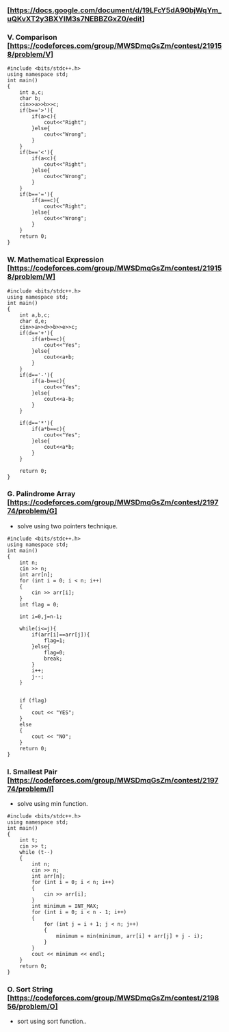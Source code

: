 ### [https://docs.google.com/document/d/19LFcY5dA90bjWqYm_uQKvXT2y3BXYlM3s7NEBBZGxZ0/edit]

### V. Comparison [https://codeforces.com/group/MWSDmqGsZm/contest/219158/problem/V]
```
#include <bits/stdc++.h>
using namespace std;
int main()
{
    int a,c;
    char b;
    cin>>a>>b>>c;
    if(b=='>'){
        if(a>c){
            cout<<"Right";
        }else{
            cout<<"Wrong";
        }
    }
    if(b=='<'){
        if(a<c){
            cout<<"Right";
        }else{
            cout<<"Wrong";
        }
    }
    if(b=='='){
        if(a==c){
            cout<<"Right";
        }else{
            cout<<"Wrong";
        }
    }
    return 0;
}
```
### W. Mathematical Expression [https://codeforces.com/group/MWSDmqGsZm/contest/219158/problem/W]
```
#include <bits/stdc++.h>
using namespace std;
int main()
{
    int a,b,c;
    char d,e;
    cin>>a>>d>>b>>e>>c;
    if(d=='+'){
        if(a+b==c){
            cout<<"Yes";
        }else{
            cout<<a+b;
        }
    }
    if(d=='-'){
        if(a-b==c){
            cout<<"Yes";
        }else{
            cout<<a-b;
        }
    }
    
    if(d=='*'){
        if(a*b==c){
            cout<<"Yes";
        }else{
            cout<<a*b;
        }
    }
    
    return 0;
}
```
### G. Palindrome Array [https://codeforces.com/group/MWSDmqGsZm/contest/219774/problem/G]
- solve using two pointers technique.
```
#include <bits/stdc++.h>
using namespace std;
int main()
{
    int n;
    cin >> n;
    int arr[n];
    for (int i = 0; i < n; i++)
    {
        cin >> arr[i];
    }
    int flag = 0;

    int i=0,j=n-1;

    while(i<=j){
        if(arr[i]==arr[j]){
            flag=1;
        }else{
            flag=0;
            break;
        }
        i++;
        j--;
    }

  
    if (flag)
    {
        cout << "YES";
    }
    else
    {
        cout << "NO";
    }
    return 0;
}
```
### I. Smallest Pair [https://codeforces.com/group/MWSDmqGsZm/contest/219774/problem/I]
- solve using min function.
```
#include <bits/stdc++.h>
using namespace std;
int main()
{
    int t;
    cin >> t;
    while (t--)
    {
        int n;
        cin >> n;
        int arr[n];
        for (int i = 0; i < n; i++)
        {
            cin >> arr[i];
        }
        int minimum = INT_MAX;
        for (int i = 0; i < n - 1; i++)
        {
            for (int j = i + 1; j < n; j++)
            {
                minimum = min(minimum, arr[i] + arr[j] + j - i);
            }
        }
        cout << minimum << endl;
    }
    return 0;
}
```
### O. Sort String [https://codeforces.com/group/MWSDmqGsZm/contest/219856/problem/O]
- sort using sort function..
```

```
### 
```

```